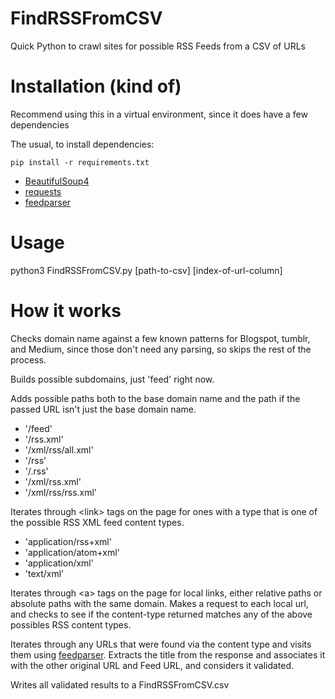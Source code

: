 # FindRSSFromCSV
Quick Python to crawl sites for possible RSS Feeds from a CSV of URLs

# Installation (kind of)
Recommend using this in a virtual environment, since it does have a few dependencies

The usual, to install dependencies:

    pip install -r requirements.txt

* [BeautifulSoup4](https://pypi.org/project/beautifulsoup4/)
* [requests](https://pypi.org/project/requests/)
* [feedparser](https://pypi.org/project/feedparser/)

# Usage
python3 FindRSSFromCSV.py [path-to-csv] [index-of-url-column]

# How it works

Checks domain name against a few known patterns for Blogspot, tumblr, and Medium, since those don't need any parsing, so skips the rest of the process.

Builds possible subdomains, just 'feed' right now.

Adds possible paths both to the base domain name and the path if the passed URL isn't just the base domain name.

* '/feed'
* '/rss.xml'
* '/xml/rss/all.xml'
* '/rss'
* '/.rss'
* '/xml/rss.xml'
* '/xml/rss/rss.xml'

Iterates through &lt;link&gt; tags on the page for ones with a type that is one of the possible RSS XML feed content types.

* 'application/rss+xml'
* 'application/atom+xml'
* 'application/xml'
* 'text/xml'

Iterates through &lt;a&gt; tags on the page for local links, either relative paths or absolute paths with the same domain.
Makes a request to each local url, and checks to see if the content-type returned matches any of the above possibles
RSS content types.

Iterates through any URLs that were found via the content type and visits them using [feedparser](https://pypi.org/project/feedparser/).
Extracts the title from the response and associates it with the other original URL and Feed URL, and considers it validated.

Writes all validated results to a FindRSSFromCSV.csv

